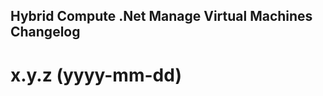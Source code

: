 ## Hybrid Compute .Net Manage Virtual Machines Changelog

<a name="x.y.z"></a>
# x.y.z (yyyy-mm-dd)

